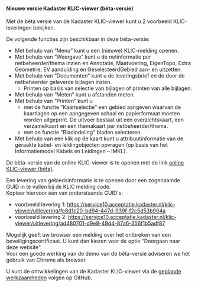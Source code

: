 ﻿#### Nieuwe versie Kadaster KLIC-viewer (bèta-versie)

Met de bèta versie van de Kadaster KLIC-viewer kunt u 2 voorbeeld KLIC-leveringen bekijken.

De volgende functies zijn beschikbaar in deze bèta-versie:
* Met behulp van “Menu” kunt u een (nieuwe) KLIC-melding openen.
* Met behulp van “Weergave” kunt u de netinformatie per netbeheerder/thema inzien en Annotatie, Maatvoering, EigenTopo, Extra Geometrie, EV aanduiding en GeselecteerdGebied aan- en uitzetten.
* Met behulp van “Documenten” kunt u de leveringsbrief en de door de netbeheerder geleverde bijlagen inzien.
  - Printen op basis van selectie van bijlagen of printen van alle bijlagen.
* Met behulp van “Meten” kunt u afstanden meten.
* Met behulp van “Printen” kunt u
  - met de functie “Kaartselectie” een gebied aangeven waarvan de kaartlagen op een aangegeven schaal en papierformaat moeten worden uitgeprint. De uitvoer bestaat uit een overzichtskaart, een verzamelkaart en een themakaart per netbeheerder/thema. 
  - met de functie "Bladindeling" bladen selecteren.
* Met behulp van een klik op de kaart kunt u attribuutinformatie van de geraakte kabel- en leidingobjecten opvragen (op basis van het Informatiemodel Kabels en Leidingen – IMKL).  


De bèta-versie van de online KLIC-viewer is te openen met de link [online KLIC-viewer (bèta)](https://www.acceptatie.klicviewer.nl/klic-viewer/).

Een levering van gebiedsinformatie is te openen door een zogenaamde GUID in te vullen bij de KLIC melding code.  \
Kopieer hiervoor één van onderstaande GUID's:
* voorbeeld levering 1: https://service10.acceptatie.kadaster.nl/klic-viewer/uitlevering/fe8d1c20-bd94-447d-939f-f2c5d53b904a 
* voorbeeld levering 2: https://service10.acceptatie.kadaster.nl/klic-viewer/uitlevering/ad480701-d9e8-49d4-87a6-356f1b5adf87

Mogelijk geeft uw browser een melding over het ontbreken van een beveiligingscertificaat. U kunt dan kiezen voor de optie “Doorgaan naar deze website”.  \
Voor een goede werking van de demo van de bèta-versie adviseren we het gebruik van Chrome als browser.


U kunt de ontwikkelingen van de Kadaster KLIC-viewer via de [geplande werkzaamheden](../KLIC%20-%20Geplande%20werkzaamheden.md) volgen op GitHub.

